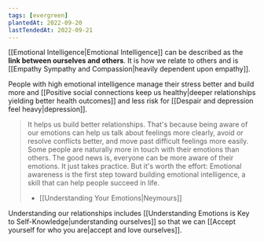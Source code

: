 ```yaml
---
tags: [evergreen]
plantedAt: 2022-09-20
lastTendedAt: 2022-09-21
---
```


[[Emotional Intelligence|Emotional Intelligence]] can be described as the **link between ourselves and others**. It is how we relate to others and is [[Empathy Sympathy and Compassion|heavily dependent upon empathy]].

People with high emotional intelligence manage their stress better and build more and [[Positive social connections keep us healthy|deeper relationships yielding better health outcomes]] and less risk for [[Despair and depression feel heavy|depression]].

> It helps us build better relationships. That's because being aware of our emotions can help us talk about feelings more clearly, avoid or resolve conflicts better, and move past difficult feelings more easily.
> Some people are naturally more in touch with their emotions than others. The good news is, everyone can be more aware of their emotions. It just takes practice. But it's worth the effort: Emotional awareness is the first step toward building emotional intelligence, a skill that can help people succeed in life.
> - [[Understanding Your Emotions|Neymours]]

Understanding our relationships includes [[Understanding Emotions is Key to Self-Knowledge|understanding ourselves]] so that we can [[Accept yourself for who you are|accept and love ourselves]].
